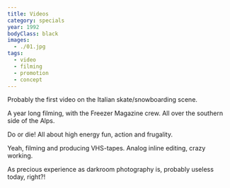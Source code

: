 ```yaml
---
title: Videos
category: specials
year: 1992
bodyClass: black
images:
  - ./01.jpg
tags:
  - video
  - filming
  - promotion
  - concept
---
```


Probably the first video on the Italian skate/snowboarding scene.

A year long filming, with the Freezer Magazine crew.
All over the southern side of the Alps.

Do or die!
All about high energy fun, action and frugality.

Yeah, filming and producing VHS-tapes.
Analog inline editing, crazy working.

As precious experience as darkroom photography is,
probably useless today,
right?!
